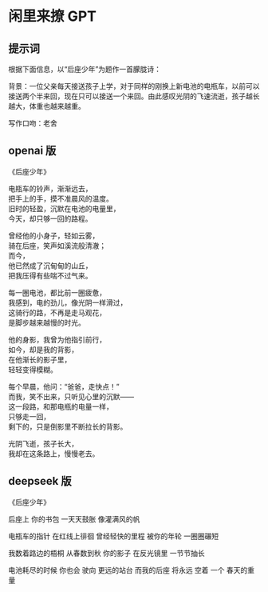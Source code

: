 # 闲里来撩 GPT

## 提示词

根据下面信息，以“后座少年”为题作一首朦胧诗：

背景：一位父亲每天接送孩子上学，对于同样的刚换上新电池的电瓶车，以前可以接送两个半来回，现在只可以接送一个来回。由此感叹光阴的飞速流逝，孩子越长越大，体重也越来越重。

写作口吻：老舍

## openai 版

《后座少年》

电瓶车的铃声，渐渐远去，  
把手上的手，摸不准晨风的温度。  
旧时的轻盈，沉默在电池的电量里，  
今天，却只够一回的路程。

曾经他的小身子，轻如云雾，  
骑在后座，笑声如溪流般清澈；  
而今，  
他已然成了沉甸甸的山丘，  
把我压得有些喘不过气来。

每一圈电池，都比前一圈疲惫，  
我感到，电的劲儿，像光阴一样滑过，  
这骑行的路，不再是走马观花，  
是脚步越来越慢的时光。

他的身影，我曾为他指引前行，  
如今，却是我的背影，  
在他渐长的影子里，  
轻轻变得模糊。

每个早晨，他问：“爸爸，走快点！”  
而我，笑不出来，只听见心里的沉默——  
这一段路，和那电瓶的电量一样，  
只够走一回，  
剩下的，只是倒影里不断拉长的背影。

光阴飞逝，孩子长大，  
我却在这条路上，慢慢老去。

## deepseek 版

《后座少年》

后座上
你的书包
一天天鼓胀
像灌满风的帆

电瓶车的指针
在红线上徘徊
曾经轻快的里程
被你的年轮
一圈圈碾短

我数着路边的梧桐
从春数到秋
你的影子
在反光镜里
一节节抽长

电池耗尽的时候
你也会
驶向
更远的站台
而我的后座
将永远
空着
一个
春天的重量

